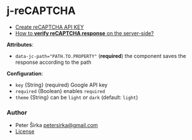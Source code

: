 # j-reCAPTCHA

- [Create reCAPTCHA API KEY](https://www.google.com/recaptcha/admin)
- [How to __verify reCAPTCHA response__ on the server-side?](https://blog.totaljs.com/blogs/tutorials/20161211-how-to-verify-recaptcha-with-help-of-total-js/)

__Attributes__:
- `data-jc-path="PATH.TO.PROPERTY"` (__required__) the component saves the response according to the path

__Configuration__:
- `key` {String} (required) Google API key
- `required` {Boolean} enables `required`
- `theme` {String} can be `light` or `dark` (default: `light`)

### Author

- Peter Širka <petersirka@gmail.com>
- [License](https://www.totaljs.com/licenses/)
